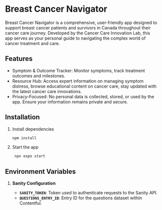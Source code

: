 # Breast Cancer Navigator

Breast Cancer Navigator is a comprehensive, user-friendly app designed to support breast cancer patients and survivors in Canada throughout their cancer care journey. Developed by the Cancer Care Innovation Lab, this app serves as your personal guide to navigating the complex world of cancer treatment and care.

## Features

- Symptom & Outcome Tracker: Monitor symptoms, track treatment outcomes and milestones.
- Resource Hub: Access expert information on managing symptom distress, browse educational content on cancer care, stay updated with the latest cancer care innovations.
- Privacy-Focused: No personal data is collected, stored, or used by the app. Ensure your information remains private and secure.

## Installation

1. Install dependencies

   ```bash
   npm install
   ```

2. Start the app

   ```bash
    npx expo start
   ```

## Environment Variables

1. **Sanity Configuration**

   - **`SANITY_TOKEN`**: Token used to authenticate requests to the Sanity API.
   - **`QUESTIONS_ENTRY_ID`**: Entry ID for the questions dataset within Contentful.
